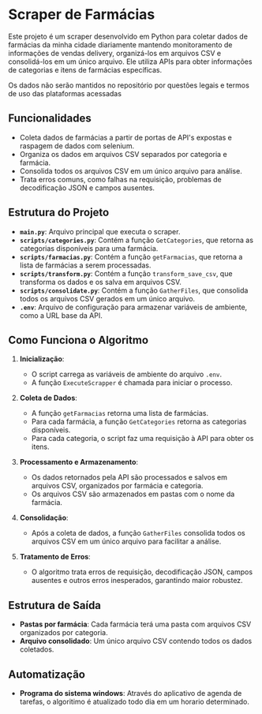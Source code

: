 # Scraper de Farmácias

Este projeto é um scraper desenvolvido em Python para coletar dados de farmácias da minha cidade diariamente mantendo monitoramento de informações de vendas delivery, organizá-los em arquivos CSV e consolidá-los em um único arquivo. Ele utiliza APIs para obter informações de categorias e itens de farmácias específicas.

Os dados não serão mantidos no repositório por questões legais e termos de uso das plataformas acessadas

## Funcionalidades

- Coleta dados de farmácias a partir de portas de API's expostas e raspagem de dados com selenium.
- Organiza os dados em arquivos CSV separados por categoria e farmácia.
- Consolida todos os arquivos CSV em um único arquivo para análise.
- Trata erros comuns, como falhas na requisição, problemas de decodificação JSON e campos ausentes.

## Estrutura do Projeto

- **`main.py`**: Arquivo principal que executa o scraper.
- **`scripts/categories.py`**: Contém a função `GetCategories`, que retorna as categorias disponíveis para uma farmácia.
- **`scripts/farmacias.py`**: Contém a função `getFarmacias`, que retorna a lista de farmácias a serem processadas.
- **`scripts/transform.py`**: Contém a função `transform_save_csv`, que transforma os dados e os salva em arquivos CSV.
- **`scripts/consolidate.py`**: Contém a função `GatherFiles`, que consolida todos os arquivos CSV gerados em um único arquivo.
- **`.env`**: Arquivo de configuração para armazenar variáveis de ambiente, como a URL base da API.

## Como Funciona o Algoritmo

1. **Inicialização**:
   - O script carrega as variáveis de ambiente do arquivo `.env`.
   - A função `ExecuteScrapper` é chamada para iniciar o processo.

2. **Coleta de Dados**:
   - A função `getFarmacias` retorna uma lista de farmácias.
   - Para cada farmácia, a função `GetCategories` retorna as categorias disponíveis.
   - Para cada categoria, o script faz uma requisição à API para obter os itens.

3. **Processamento e Armazenamento**:
   - Os dados retornados pela API são processados e salvos em arquivos CSV, organizados por farmácia e categoria.
   - Os arquivos CSV são armazenados em pastas com o nome da farmácia.

4. **Consolidação**:
   - Após a coleta de dados, a função `GatherFiles` consolida todos os arquivos CSV em um único arquivo para facilitar a análise.

5. **Tratamento de Erros**:
   - O algoritmo trata erros de requisição, decodificação JSON, campos ausentes e outros erros inesperados, garantindo maior robustez.

## Estrutura de Saída

- **Pastas por farmácia**: Cada farmácia terá uma pasta com arquivos CSV organizados por categoria.
- **Arquivo consolidado**: Um único arquivo CSV contendo todos os dados coletados.

## Automatização
- **Programa do sistema windows**: Através do aplicativo de agenda de tarefas, o algoritimo é atualizado todo dia em um horario determinado.
